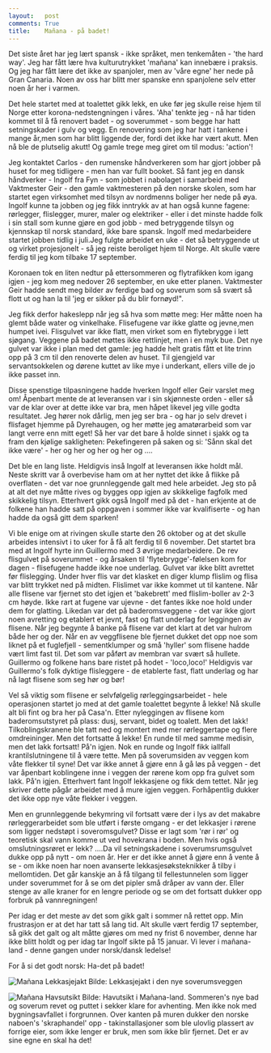 ```yaml
---
layout:   post
comments: True
title:    Mañana - på badet!
---    
```


Det siste året har jeg lært spansk - ikke språket, men tenkemåten - 'the hard way'.
Jeg har fått lære hva kulturutrykket 'mañana' kan innebære i praksis.
Og jeg har fått lære det ikke av spanjoler, men av 'våre egne' her nede på Gran Canaria.
Noen av oss har blitt mer spanske enn spanjolene selv etter noen år her i varmen.

Det hele startet med at toalettet gikk lekk, en uke før jeg skulle reise hjem til Norge
etter korona-nedstengningen i våres.
'Aha' tenkte jeg - nå har tiden kommet til å få renovert badet - og soverummet - som
begge har hatt setningskader i gulv og vegg. En renovering som jeg har hatt i tankene
i mange år,men som har blitt liggende der, fordi det ikke har vært akutt.
Men nå ble de plutselig akutt! Og gamle trege meg giret om til modus: 'action'!

Jeg kontaktet Carlos - den rumenske håndverkeren som har gjort jobber på huset for meg tidligere -
men han var fullt booket.
Så fant jeg en dansk håndverker - Ingolf fra Fyn - som jobbet i nabolaget i samarbeid med
Vaktmester Geir - den gamle vaktmesteren på den norske skolen, som har startet egen virksomhet
med tilsyn av nordmenns boliger her nede på øya.
Ingolf kunne ta jobben og jeg fikk inntrykk av at han også kunne fagene: rørlegger, flislegger,
murer, maler og elektriker - eller i det minste hadde folk i sin stall som kunne gjøre en
god jobb - med betryggende tilsyn og kjennskap til norsk standard, ikke bare spansk.
Ingolf med medarbeidere startet jobben tidlig i juli.Jeg fulgte arbeidet en uke - det så
betryggende ut og virket projesjonelt - så jeg reiste beroliget hjem til Norge.
Alt skulle være ferdig til jeg kom tilbake 17 september.

Koronaen tok en liten nedtur på ettersommeren og flytrafikken kom igang igjen - jeg kom
meg nedover 26 september, en uke etter planen. Vaktmester Geir hadde sendt meg bilder av ferdige
bad og soverum som så svært så flott ut og han la til 'jeg er sikker på du blir fornøyd!".

Jeg fikk derfor hakeslepp når jeg så hva som møtte meg: Her måtte noen ha glemt både water og
vinkelhake. Flisefugene var ikke glatte og jevne,men humpet ivei. Flisgulvet var ikke flatt,
men virket som en flytebrygge i lett sjøgang. Veggene på badet møttes ikke rettlinjet, men i en
myk bue. Det nye gulvet var ikke i plan med det gamle: jeg hadde helt gratis fått et lite
trinn opp på 3 cm til den renoverte delen av huset. Til gjengjeld var servantsokkelen og
dørene kuttet av like mye i underkant, ellers ville de jo ikke passet inn. 

Disse spenstige tilpasningene hadde hverken Ingolf eller Geir varslet meg om!
Åpenbart mente de at leveransen var i sin skjønneste orden - eller så var de klar over
at dette ikke var bra, men håpet likevel jeg ville godta resultatet.
Jeg hører nok dårlig, men jeg ser bra - og har jo selv drevet i flisfaget hjemme på Dyrehaugen,
og her møtte jeg amatørarbeid som var langt verre enn mitt eget!
Så her var det bare å holde sinnet i sjakk og ta fram den kjølige sakligheten:
Pekefingeren på saken og si: 'Sånn skal det ikke være' - her og her og her og her og ....

Det ble en lang liste. Heldigvis inså Ingolf at leveransen ikke holdt mål.
Neste skritt var å overbevise ham om at her nyttet det ikke å flikke på overflaten -
det var noe grunnleggende galt med hele arbeidet. 
Jeg sto på at alt det nye måtte rives og bygges opp igjen av skikkelige fagfolk med
skikkelig tilsyn.
Etterhvert gikk også Ingolf med på det - han erkjente at de folkene han hadde satt på
oppgaven i sommer ikke var kvalifiserte - og han hadde da også gitt dem sparken!

Vi ble enige om at rivingen skulle starte den 26 oktober og at det skulle arbeides intensivt
i to uker for å få alt ferdig til 6 november.
Det startet bra med at Ingolf hyrte inn Guillermo med 3 øvrige medarbeidere.
De rev flisgulvet på soverummet - og årsaken til 'flytebrygge'-følelsen kom for dagen -
flisefugene hadde ikke noe underlag. Gulvet var ikke blitt avrettet før flislegging.
Under hver flis var det klasket en diger klump flislim og flisa var blitt trykket ned på midten.
Flislimet var ikke kommet ut til kantene. Når alle flisene var fjernet sto det igjen
et 'bakebrett' med flislim-boller av 2-3 cm høyde. Ikke rart at fugene var ujevne - det fantes
ikke noe hold under dem for glatting.
Likedan var det på baderomsveggene - det var ikke gjort noen avretting og etablert et jevnt, fast
og flatt underlag for leggingen av flisene. Når jeg begynte å banke på flisene var det klart
at det var hulrom både her og der. Når en av veggflisene ble fjernet dukket det opp noe 
som liknet på et fuglefjell - sementklumper og små 'hyller' som flisene hadde vært limt fast til.
Det som var påført av membran var svært så hullete.
Guillermo og folkene hans bare ristet på hodet - 'loco,loco!'
Heldigvis var Guillermo's folk dyktige flisleggere - de etablerte fast, flatt underlag og
har nå lagt flisene som seg hør og bør!

Vel så viktig som flisene er selvfølgelig rørleggingsarbeidet - hele operasjonen startet
jo med at det gamle toalettet begynte å lekke! Nå skulle alt bli fint og bra her på Casa'n.
Etter nyleggingen av flisene kom baderomsutstyret på plass: dusj, servant, bidet og toalett.
Men det lakk! Tilkoblingskranene ble tatt ned og montert med mer rørleggertape og flere
omdreininger. Men det fortsatte å lekke! En runde til med samme medisin, men det lakk fortsatt!
På'n igjen. Nok en runde og Ingolf fikk iallfall krantilslutningene til å være tette.
Men på soverumsiden av veggen kom våte flekker til syne!
Det var ikke annet å gjøre enn å gå løs på veggen - det var åpenbart koblingene inne i veggen
der rørene kom opp fra gulvet som lakk. På'n igjen. 
Etterhvert fant Ingolf lekkasjene og fikk dem tettet.
Når jeg skriver dette pågår arbeidet med å mure igjen veggen.
Forhåpentlig dukker det ikke opp nye våte flekker i veggen.

Men en grunnleggende bekymring vil fortsatt være der i lys av det makabre rørleggerarbeidet
som ble utført i første omgang - er det lekkasjer i rørene som ligger nedstøpt i soveromsgulvet?
Disse er lagt som 'rør i rør' og teoretisk skal vann komme ut ved hovekrana i boden.
Men hvis også omslutningsrøret er lekk? ....Da vil setningskadene i soverumsrumsgulvet dukke
opp på nytt - om noen år. Her er det ikke annet å gjøre enn å vente å se - om ikke noen har
noen avanserte lekkasjesøksteknikker å tilby i mellomtiden. 
Det går kanskje an å få tilgang til fellestunnelen som ligger under soverummet for å se om
det pipler små dråper av vann der. Eller stenge av alle kraner for en lengre periode og se
om det fortsatt dukker opp forbruk på vannregningen!

Per idag er det meste av det som gikk galt i sommer nå rettet opp.
Min frustrasjon er at det har tatt så lang tid.
Alt skulle vært ferdig 17 september, så gikk det galt og alt måtte gjøres om
med ny frist 6 november, denne har ikke blitt holdt og per idag tar Ingolf sikte
på 15 januar. Vi lever i mañana-land - denne gangen under norsk/dansk ledelse!

For å si det godt norsk: Ha-det på badet!

![Mañana Lekkasjejakt]({{site.baseurl}}/assets/images/201215_manana_lekkasjejakt.jpg)
Bilde: Lekkasjejakt i den nye soverumsveggen

![Mañana Havsutsikt]({{site.baseurl}}/assets/images/201221_manana_havsutsikt.jpg)
Bilde: Havutsikt i Mañana-land. Sommeren's nye bad og soverum revet og puttet  i sekker klare
for avhenting. Men ikke nok med bygningsavfallet i forgrunnen. Over kanten på
muren dukker den norske naboen's 'skraphandel' opp - takinstallasjoner som ble ulovlig plassert
av forrige eier, som ikke lenger er bruk, men som ikke blir fjernet. Det er av sine egne en
skal ha det!
